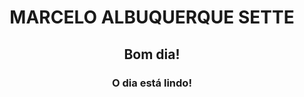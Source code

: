 <!DOCTYPE html>
<html lang="pt-br">
    <head>
        <meta chartset="utf-8">
        <meta name="description" content="Fofolete News">
        <title>Fofolete</title>
    </head>
    <body>
        <h1 style="text-align:center;">MARCELO ALBUQUERQUE SETTE</h1>
        <h2 style="text-align:center;">
            Bom dia!
        </h2>
        <h3 style="text-align:center;">
            O dia está <strong>lindo</strong>!
        </h3>
    </body>
</html>

